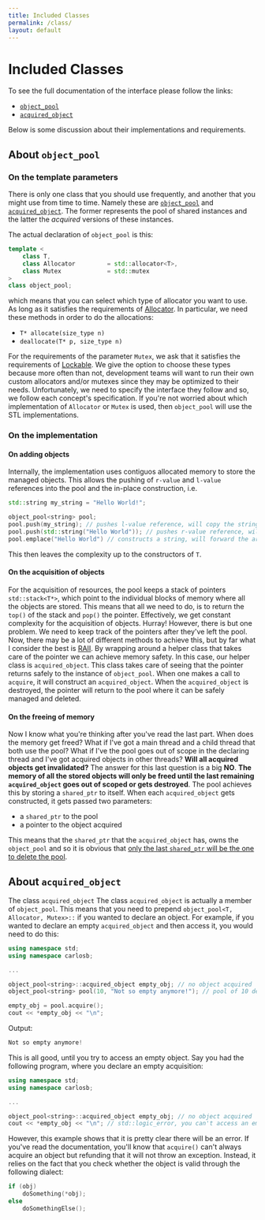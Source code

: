 ```yaml
---
title: Included Classes
permalink: /class/
layout: default
---
```


# Included Classes

To see the full documentation of the interface please follow the links:
- [`object_pool`](/object_pool/class/object_pool/)
- [`acquired_object`](/object_pool/class/acquired_object/)

Below is some discussion about their implementations and requirements.

## About `object_pool`

### On the template parameters
There is only one class that you should use frequently, and another that you might use from time to time. Namely these are [`object_pool`](/object_pool/class/object_pool) and [`acquired_object`](/object_pool/class/acquired_object). The former represents the pool of shared instances and the latter the _acquired_ versions of these instances.

The actual declaration of `object_pool` is this:

```c++
template <
    class T,
    class Allocator         = std::allocator<T>,
    class Mutex             = std::mutex
>
class object_pool;
```
which means that you can select which type of allocator you want to use. As long as it satisfies the requirements of [Allocator](http://en.cppreference.com/w/cpp/concept/Allocator). In particular, we need these methods in order to do the allocations:

- `T* allocate(size_type n)`
- `deallocate(T* p, size_type n)`

For the requirements of the parameter `Mutex`, we ask that it satisfies the requirements of [Lockable](http://en.cppreference.com/w/cpp/concept/Lockable). We give the option to choose these types because more often than not, development teams will want to run their own custom allocators and/or mutexes since they may be optimized to their needs. Unfortunately, we need to specify the interface they follow and so, we follow each concept's specification. If you're not worried about which implementation of `Allocator` or `Mutex` is used, then `object_pool` will use the STL implementations.


### On the implementation

#### On adding objects
Internally, the implementation uses contiguos allocated memory to store the managed objects. This allows the pushing of `r-value` and `l-value` references into the pool and the in-place construction, i.e.

```c++
std::string my_string = "Hello World!";

object_pool<string> pool;
pool.push(my_string); // pushes l-value reference, will copy the string
pool.push(std::string("Hello World")); // pushes r-value reference, will move the string
pool.emplace("Hello World") // constructs a string, will forward the arguments for construction
```
This then leaves the complexity up to the constructors of `T`.

#### On the acquisition of objects

For the acquisition of resources, the pool keeps a stack of pointers `std::stack<T*>`, which point to the individual blocks of memory where all the objects are stored. This means that all we need to do, is to return the `top()` of the stack and `pop()` the pointer. Effectively, we get constant complexity for the acquisition of objects. Hurray! However, there is but one problem. We need to keep track of the pointers after they've left the pool. Now, there may be a lot of different methods to achieve this, but by far what I consider the best is [RAII](http://en.cppreference.com/w/cpp/language/raii). By wrapping around a helper class that takes care of the pointer we can achieve memory safety. In this case, our helper class is `acquired_object`. This class takes care of seeing that the pointer returns safely to the instance of `object_pool`. When one makes a call to `acquire`, it will construct an `acquired_object`. When the `acquired_object` is destroyed, the pointer will return to the pool where it can be safely managed and deleted.

#### On the freeing of memory

Now I know what you're thinking after you've read the last part. When does the memory get freed? What if I've got a main thread and a child thread that both use the pool? What if I've the pool goes out of scope in the declaring thread and I've got acquired objects in other threads? **Will all acquired objects get invalidated?** The answer for this last question is a big **NO**. **The memory of all the stored objects will only be freed until the last remaining `acquired_object` goes out of scoped or gets destroyed**. The pool achieves this by storing a `shared_ptr` to itself. When each `acquired_object` gets constructed, it gets passed two parameters:

- a `shared_ptr` to the pool
- a pointer to the object acquired

This means that the `shared_ptr` that the `acquired_object` has, owns the `object_pool` and so it is obvious that [only the last `shared_ptr` will be the one to delete the pool](http://en.cppreference.com/w/cpp/memory/shared_ptr/~shared_ptr).

## About `acquired_object`

The class `acquired_object`
The class `acquired_object` is actually a member of `object_pool`. This means that you need to prepend `object_pool<T, Allocator, Mutex>::` if you wanted to declare an object. For example, if you wanted to declare an empty `acquired_object` and then access it, you would need to do this:

```c++
using namespace std;
using namespace carlosb;

...

object_pool<string>::acquired_object empty_obj; // no object acquired
object_pool<string> pool(10, "Not so empty anymore!"); // pool of 10 default-constructed objects

empty_obj = pool.acquire();
cout << *empty_obj << "\n";
```

Output:

```c++
Not so empty anymore!
```

This is all good, until you try to access an empty object. Say you had the following program, where you declare an empty acquisition:

```c++
using namespace std;
using namespace carlosb;

...

object_pool<string>::acquired_object empty_obj; // no object acquired
cout << *empty_obj << "\n"; // std::logic_error, you can't access an empty uninitialized object
```

However, this example shows that it is pretty clear there will be an error. If you've read the documentation, you'll know that `acquire()` can't always acquire an object but refunding that it will not throw an exception. Instead, it relies on the fact that you check whether the object is valid through the following dialect:

```c++
if (obj)
    doSomething(*obj);
else
    doSomethingElse();
```
